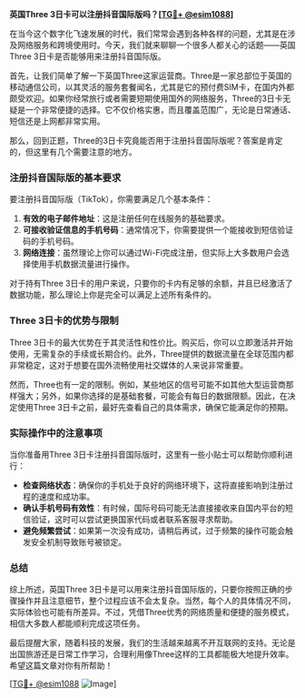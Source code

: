 **英国Three 3日卡可以注册抖音国际版吗？[[TG💪+ @esim1088](https://t.me/s/esim1088)]**

在当今这个数字化飞速发展的时代，我们常常会遇到各种各样的问题，尤其是在涉及网络服务和跨境使用时。今天，我们就来聊聊一个很多人都关心的话题——英国Three 3日卡是否能够用来注册抖音国际版。

首先，让我们简单了解一下英国Three这家运营商。Three是一家总部位于英国的移动通信公司，以其灵活的服务套餐闻名，尤其是它的预付费SIM卡，在国内外都颇受欢迎。如果你经常旅行或者需要短期使用国外的网络服务，Three的3日卡无疑是一个非常便捷的选择。它不仅价格实惠，而且覆盖范围广，无论是日常通话、短信还是上网都非常实用。

那么，回到正题，Three的3日卡究竟能否用于注册抖音国际版呢？答案是肯定的，但这里有几个需要注意的地方。

### 注册抖音国际版的基本要求

要注册抖音国际版（TikTok），你需要满足几个基本条件：

1. **有效的电子邮件地址**：这是注册任何在线服务的基础要求。
2. **可接收验证信息的手机号码**：通常情况下，你需要提供一个能接收到短信验证码的手机号码。
3. **网络连接**：虽然理论上你可以通过Wi-Fi完成注册，但实际上大多数用户会选择使用手机数据流量进行操作。

对于持有Three 3日卡的用户来说，只要你的卡内有足够的余额，并且已经激活了数据功能，那么理论上你是完全可以满足上述所有条件的。

### Three 3日卡的优势与限制

Three 3日卡的最大优势在于其灵活性和性价比。购买后，你可以立即激活并开始使用，无需复杂的手续或长期合约。此外，Three提供的数据流量在全球范围内都非常稳定，这对于想要在国外流畅使用社交媒体的人来说非常重要。

然而，Three也有一定的限制。例如，某些地区的信号可能不如其他大型运营商那样强大；另外，如果你选择的是基础套餐，可能会有每日的数据限额。因此，在决定使用Three 3日卡之前，最好先查看自己的具体需求，确保它能满足你的预期。

### 实际操作中的注意事项

当你准备用Three 3日卡注册抖音国际版时，这里有一些小贴士可以帮助你顺利进行：

- **检查网络状态**：确保你的手机处于良好的网络环境下，这将直接影响到注册过程的速度和成功率。
- **确认手机号码有效性**：有时候，国际号码可能无法直接接收来自国内平台的短信验证，这时可以尝试更换国家代码或者联系客服寻求帮助。
- **避免频繁尝试**：如果第一次没有成功，请稍后再试，过于频繁的操作可能会触发安全机制导致账号被锁定。

### 总结

综上所述，英国Three 3日卡是可以用来注册抖音国际版的，只要你按照正确的步骤操作并且注意细节，整个过程应该不会太复杂。当然，每个人的具体情况不同，实际体验也可能有所差异。不过，凭借Three优秀的网络质量和便捷的服务模式，相信大多数人都能顺利完成这项任务。

最后提醒大家，随着科技的发展，我们的生活越来越离不开互联网的支持。无论是出国旅游还是日常工作学习，合理利用像Three这样的工具都能极大地提升效率。希望这篇文章对你有所帮助！

[[TG💪+ @esim1088](https://t.me/s/esim1088) ![Image](https://i.postimg.cc/4NQfJmqS/Snipaste-2025-05-13-00-14-12.png)]